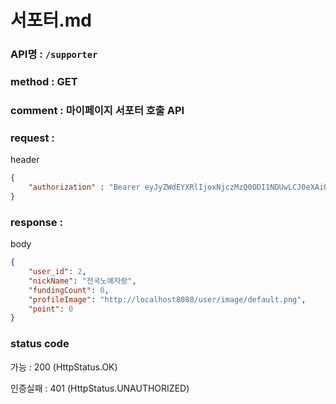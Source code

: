 # 서포터.md
### API명 : `/supporter`

### method : GET

### comment : 마이페이지 서포터 호출 API

### request :

header
~~~json
{
    "authorization" : "Bearer eyJyZWdEYXRlIjoxNjczMzQ0ODI1NDUwLCJ0eXAiOiJKV1QiLCJhbGciOiJIUzM4NCJ9.eyJ1c2VyTnVtIjoyLCJuaWNrTmFtZSI6IuyghOq1reuFuOyYiOyekOuekSIsImxvZ2luVGltZSI6IjIwMjMtMDEtMTAgMTk6MDA6MjUiLCJleHAiOjE3MDQ4ODA4MjV9.vEOIq_mUubp0oItnHidwjDYKgsp4W3IaLZjMpPdf1IQhghuN2Oemuklx9y2EFZRh"
}
~~~

### response :

body
~~~json
{
    "user_id": 2,
    "nickName": "전국노예자랑",
    "fundingCount": 0,
    "profileImage": "http://localhost8080/user/image/default.png",
    "point": 0
}
~~~

### status code
가능 : 200 (HttpStatus.OK)

인증실패 : 401 (HttpStatus.UNAUTHORIZED)